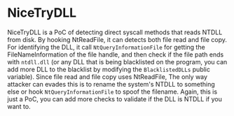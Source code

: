 # NiceTryDLL
NiceTryDLL is a PoC of detecting direct syscall methods that reads NTDLL from disk. By hooking NtReadFile, it can detects both file read and file copy. For identifying the DLL, it call `NtQueryInformationFile` for getting the FileNameInformation of the file handle, and then check if the file path ends with `ntdll.dll` (or any DLL that is being blacklisted on the program, you can add more DLL to the blacklist by modifying the `BlacklistedDLLs` public variable). Since file read and file copy uses NtReadFile, The only way attacker can evades this is to rename the system's NTDLL to something else or hook `NtQueryInformationFile` to spoof the filename. Again, this is just a PoC, you can add more checks to validate if the DLL is NTDLL if you want to.
